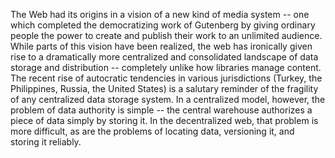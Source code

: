 The Web had its origins in a vision of a new kind of media system -- one which completed the democratizing work of Gutenberg by giving ordinary people the power to create and publish their work to an unlimited audience. While parts of this vision have been realized, the web has ironically given rise to a dramatically more centralized and consolidated landscape of data storage and distribution -- completely unlike how libraries manage content. The recent rise of autocratic tendencies in various jurisdictions (Turkey, the Philippines, Russia, the United States) is a salutary reminder of the fragility of any centralized data storage system. In a centralized model, however, the problem of data authority is simple -- the central warehouse authorizes a piece of data simply by storing it. In the decentralized web, that problem is more difficult, as are the problems of locating data, versioning it, and storing it reliably. 
